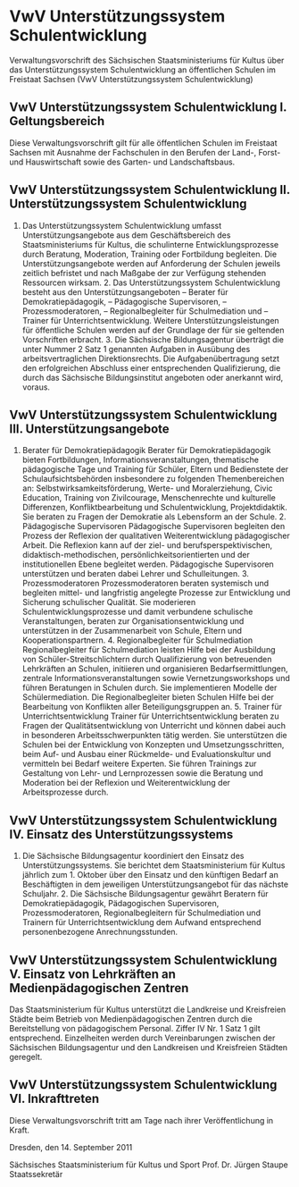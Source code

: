 # VwV Unterstützungssystem Schulentwicklung

Verwaltungsvorschrift des Sächsischen Staatsministeriums für Kultus über das Unterstützungssystem Schulentwicklung an öffentlichen Schulen im Freistaat Sachsen (VwV Unterstützungssystem Schulentwicklung)

## VwV Unterstützungssystem Schulentwicklung I. Geltungsbereich

Diese Verwaltungsvorschrift gilt für alle öffentlichen Schulen im Freistaat Sachsen mit Ausnahme der Fachschulen in den Berufen der Land-, Forst- und Hauswirtschaft sowie des Garten- und Landschaftsbaus.


## VwV Unterstützungssystem Schulentwicklung II. Unterstützungssystem Schulentwicklung

1. Das Unterstützungssystem Schulentwicklung umfasst Unterstützungsangebote aus dem Geschäftsbereich des Staatsministeriums für Kultus, die schulinterne Entwicklungsprozesse durch Beratung, Moderation, Training oder Fortbildung begleiten. Die Unterstützungsangebote werden auf Anforderung der Schulen jeweils zeitlich befristet und nach Maßgabe der zur Verfügung stehenden Ressourcen wirksam. 2. Das Unterstützungssystem Schulentwicklung besteht aus den Unterstützungsangeboten – Berater für Demokratiepädagogik, – Pädagogische Supervisoren, – Prozessmoderatoren, – Regionalbegleiter für Schulmediation und – Trainer für Unterrichtsentwicklung. Weitere Unterstützungsleistungen für öffentliche Schulen werden auf der Grundlage der für sie geltenden Vorschriften erbracht. 3. Die Sächsische Bildungsagentur überträgt die unter Nummer 2 Satz 1 genannten Aufgaben in Ausübung des arbeitsvertraglichen Direktionsrechts. Die Aufgabenübertragung setzt den erfolgreichen Abschluss einer entsprechenden Qualifizierung, die durch das Sächsische Bildungsinstitut angeboten oder anerkannt wird, voraus. 
## VwV Unterstützungssystem Schulentwicklung III. Unterstützungsangebote

1. Berater für Demokratiepädagogik 
           Berater für Demokratiepädagogik bieten Fortbildungen, Informationsveranstaltungen, thematische pädagogische Tage und Training für Schüler, Eltern und Bedienstete der Schulaufsichtsbehörden insbesondere zu folgenden Themenbereichen an: Selbstwirksamkeitsförderung, Werte- und Moralerziehung, Civic Education, Training von Zivilcourage, Menschenrechte und kulturelle Differenzen, Konfliktbearbeitung und Schulentwicklung, Projektdidaktik. Sie beraten zu Fragen der Demokratie als Lebensform an der Schule. 2. Pädagogische Supervisoren 
           Pädagogische Supervisoren begleiten den Prozess der Reflexion der qualitativen Weiterentwicklung pädagogischer Arbeit. Die Reflexion kann auf der ziel- und berufsperspektivischen, didaktisch-methodischen, persönlichkeitsorientierten und der institutionellen Ebene begleitet werden. Pädagogische Supervisoren unterstützen und beraten dabei Lehrer und Schulleitungen. 3. Prozessmoderatoren 
           Prozessmoderatoren beraten systemisch und begleiten mittel- und langfristig angelegte Prozesse zur Entwicklung und Sicherung schulischer Qualität. Sie moderieren Schulentwicklungsprozesse und damit verbundene schulische Veranstaltungen, beraten zur Organisationsentwicklung und unterstützen in der Zusammenarbeit von Schule, Eltern und Kooperationspartnern. 4. Regionalbegleiter für Schulmediation 
           Regionalbegleiter für Schulmediation leisten Hilfe bei der Ausbildung von Schüler-Streitschlichtern durch Qualifizierung von betreuenden Lehrkräften an Schulen, initiieren und organisieren Bedarfsermittlungen, zentrale Informationsveranstaltungen sowie Vernetzungsworkshops und führen Beratungen in Schulen durch. Sie implementieren Modelle der Schülermediation. Die Regionalbegleiter bieten Schulen Hilfe bei der Bearbeitung von Konflikten aller Beteiligungsgruppen an. 5. Trainer für Unterrichtsentwicklung 
           Trainer für Unterrichtsentwicklung beraten zu Fragen der Qualitätsentwicklung von Unterricht und können dabei auch in besonderen Arbeitsschwerpunkten tätig werden. Sie unterstützen die Schulen bei der Entwicklung von Konzepten und Umsetzungsschritten, beim Auf- und Ausbau einer Rückmelde- und Evaluationskultur und vermitteln bei Bedarf weitere Experten. Sie führen Trainings zur Gestaltung von Lehr- und Lernprozessen sowie die Beratung und Moderation bei der Reflexion und Weiterentwicklung der Arbeitsprozesse durch. 
## VwV Unterstützungssystem Schulentwicklung IV. Einsatz des Unterstützungssystems

1. Die Sächsische Bildungsagentur koordiniert den Einsatz des Unterstützungssystems. Sie berichtet dem Staatsministerium für Kultus jährlich zum 1. Oktober über den Einsatz und den künftigen Bedarf an Beschäftigten in dem jeweiligen Unterstützungsangebot für das nächste Schuljahr. 2. Die Sächsische Bildungsagentur gewährt Beratern für Demokratiepädagogik, Pädagogischen Supervisoren, Prozessmoderatoren, Regionalbegleitern für Schulmediation und Trainern für Unterrichtsentwicklung dem Aufwand entsprechend personenbezogene Anrechnungsstunden. 
## VwV Unterstützungssystem Schulentwicklung V. Einsatz von Lehrkräften an Medienpädagogischen Zentren

Das Staatsministerium für Kultus unterstützt die Landkreise und Kreisfreien Städte beim Betrieb von Medienpädagogischen Zentren durch die Bereitstellung von pädagogischem Personal. Ziffer IV Nr. 1 Satz 1 gilt entsprechend. Einzelheiten werden durch Vereinbarungen zwischen der Sächsischen Bildungsagentur und den Landkreisen und Kreisfreien Städten geregelt.


## VwV Unterstützungssystem Schulentwicklung VI. Inkrafttreten

Diese Verwaltungsvorschrift tritt am Tage nach ihrer Veröffentlichung in Kraft.

Dresden, den 14. September 2011

Sächsisches Staatsministerium für Kultus und Sport 
           Prof. Dr. Jürgen Staupe 
           Staatssekretär

